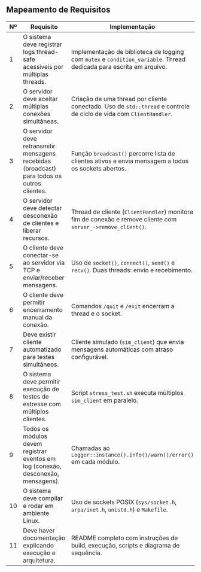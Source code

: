 ## Mapeamento de Requisitos



| Nº | Requisito | Implementação | Arquivo(s) / Classe(s) |
|----|------------|----------------|-------------------------|
| 1 | O sistema deve registrar logs thread-safe acessíveis por múltiplas threads. | Implementação de biblioteca de logging com `mutex` e `condition_variable`. Thread dedicada para escrita em arquivo. | `include/logger.h`, `src/logger.cpp` |
| 2 | O servidor deve aceitar múltiplas conexões simultâneas. | Criação de uma thread por cliente conectado. Uso de `std::thread` e controle de ciclo de vida com `ClientHandler`. | `include/server.h`, `src/server.cpp`, `src/client_handler.cpp` |
| 3 | O servidor deve retransmitir mensagens recebidas (broadcast) para todos os outros clientes. | Função `broadcast()` percorre lista de clientes ativos e envia mensagem a todos os sockets abertos. | `src/server.cpp` |
| 4 | O servidor deve detectar desconexão de clientes e liberar recursos. | Thread de cliente (`ClientHandler`) monitora fim de conexão e remove cliente com `server_->remove_client()`. | `src/client_handler.cpp`, `src/server.cpp` |
| 5 | O cliente deve conectar-se ao servidor via TCP e enviar/receber mensagens. | Uso de `socket()`, `connect()`, `send()` e `recv()`. Duas threads: envio e recebimento. | `src/client.cpp` |
| 6 | O cliente deve permitir encerramento manual da conexão. | Comandos `/quit` e `/exit` encerram a thread e o socket. | `src/client.cpp` |
| 7 | Deve existir cliente automatizado para testes simultâneos. | Cliente simulado (`sim_client`) que envia mensagens automáticas com atraso configurável. | `src/sim_client.cpp` |
| 8 | O sistema deve permitir execução de testes de estresse com múltiplos clientes. | Script `stress_test.sh` executa múltiplos `sim_client` em paralelo. | `scripts/stress_test.sh` |
| 9 | Todos os módulos devem registrar eventos em log (conexão, desconexão, mensagens). | Chamadas ao `Logger::instance().info()/warn()/error()` em cada módulo. | `src/server.cpp`, `src/client_handler.cpp`, `src/client.cpp`, `src/sim_client.cpp` |
| 10 | O sistema deve compilar e rodar em ambiente Linux. | Uso de sockets POSIX (`sys/socket.h`, `arpa/inet.h`, `unistd.h`) e `Makefile`. | `makefile`, `src/*.cpp` |
| 11 | Deve haver documentação explicando execução e arquitetura. | README completo com instruções de build, execução, scripts e diagrama de sequência. | `README.md` |

